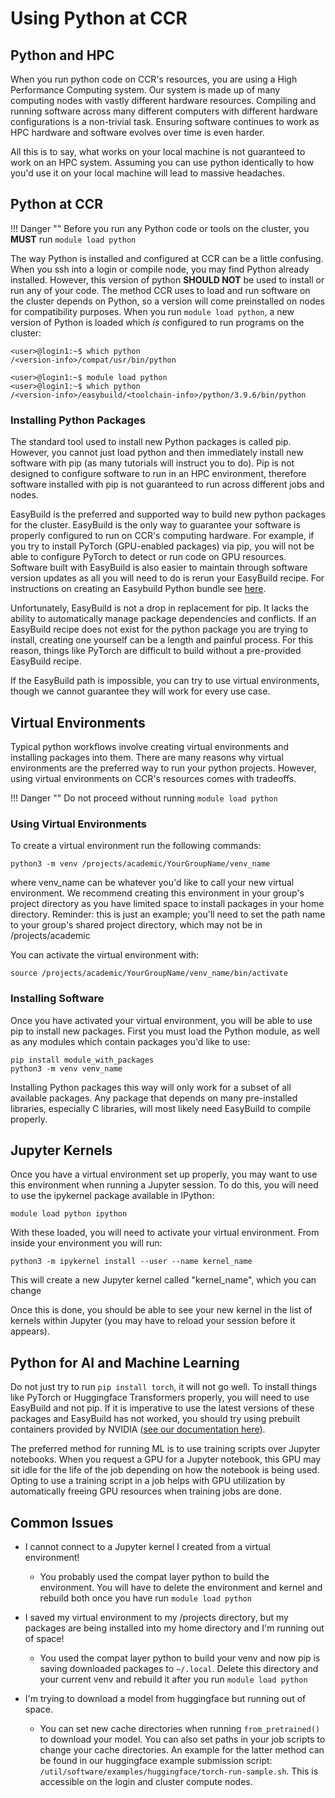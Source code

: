 # Using Python at CCR

## Python and HPC

When you run python code on CCR's resources, you are using a High Performance Computing system. Our system is made up of many computing nodes with vastly different hardware resources. Compiling and running software across many different computers with different hardware configurations is a non-trivial task. Ensuring software continues to work as HPC hardware and software evolves over time is even harder.

All this is to say, what works on your local machine is not guaranteed to work on an HPC system. Assuming you can use python identically to how you'd use it on your local machine will lead to massive headaches.

## Python at CCR

!!! Danger ""
    Before you run any Python code or tools on the cluster, you **MUST** run `module load python`

The way Python is installed and configured at CCR can be a little confusing. When you ssh into a login or compile node, you may find Python already installed. However, this version of python **SHOULD NOT** be used to install or run any of your code. The method CCR uses to load and run software on the cluster depends on Python, so a version will come preinstalled on nodes for compatibility purposes. When you run `module load python`, a new version of Python is loaded which _is_ configured to run programs on the cluster:

```
<user>@login1:~$ which python
/<version-info>/compat/usr/bin/python 

<user>@login1:~$ module load python
<user>@login1:~$ which python
/<version-info>/easybuild/<toolchain-info>/python/3.9.6/bin/python
```

### Installing Python Packages

The standard tool used to install new Python packages is called pip. However, you cannot just load python and then immediately install new software with pip (as many tutorials will instruct you to do). Pip is not designed to configure software to run in an HPC environment, therefore software installed with pip is not guaranteed to run across different jobs and nodes.

EasyBuild is the preferred and supported way to build new python packages for the cluster. EasyBuild is the only way to guarantee your software is properly configured to run on CCR's computing hardware. For example, if you try to install PyTorch (GPU-enabled packages) via pip, you will not be able to configure PyTorch to detect or run code on GPU resources. Software built with EasyBuild is also easier to maintain through software version updates as all you will need to do is rerun your EasyBuild recipe.  For instructions on creating an Easybuild Python bundle see [here](../software/modules.md#python).

Unfortunately, EasyBuild is not a drop in replacement for pip. It lacks the ability to automatically manage package dependencies and conflicts. If an EasyBuild recipe does not exist for the python package you are trying to install, creating one yourself can be a length and painful process. For this reason, things like PyTorch are difficult to build without a pre-provided EasyBuild recipe.

If the EasyBuild path is impossible, you can try to use virtual environments, though we cannot guarantee they will work for every use case. 

## Virtual Environments

Typical python workflows involve creating virtual environments and installing packages into them. There are many reasons why virtual environments are the preferred way to run your python projects. However, using virtual environments on CCR's resources comes with tradeoffs.  

!!! Danger ""
    Do not proceed without running `module load python`

### Using Virtual Environments

To create a virtual environment run the following commands:

```
python3 -m venv /projects/academic/YourGroupName/venv_name  
```

where venv_name can be whatever you'd like to call your new virtual environment. We recommend creating this environment in your group's project directory as you have limited space to install packages in your home directory.  Reminder: this is just an example; you'll need to set the path name to your group's shared project directory, which may not be in /projects/academic

You can activate the virtual environment with:

```
source /projects/academic/YourGroupName/venv_name/bin/activate
``` 

### Installing Software

Once you have activated your virtual environment, you will be able to use pip to install new packages. First you must load the Python module, as well as any modules which contain packages you'd like to use:

```
pip install module_with_packages
python3 -m venv venv_name
```

Installing Python packages this way will only work for a subset of all available packages. Any package that depends on many pre-installed libraries, especially C libraries, will most likely need EasyBuild to compile properly.

## Jupyter Kernels

Once you have a virtual environment set up properly, you may want to use this environment when running a Jupyter session. To do this, you will need to use the ipykernel package available in IPython:

```
module load python ipython
```

With these loaded, you will need to activate your virtual environment. From inside your environment you will run:

```
python3 -m ipykernel install --user --name kernel_name
```

This will create a new Jupyter kernel called "kernel_name", which you can change  

Once this is done, you should be able to see your new kernel in the list of kernels within Jupyter (you may have to reload your session before it appears). 

## Python for AI and Machine Learning 

Do not just try to run `pip install torch`, it will not go well. To install things like PyTorch or Huggingface Transformers properly, you will need to use EasyBuild and not pip. If it is imperative to use the latest versions of these packages and EasyBuild has not worked, you should try using prebuilt containers provided by NVIDIA ([see our documentation here](/howto/containerization)).

The preferred method for running ML is to use training scripts over Jupyter notebooks. When you request a GPU for a Jupyter notebook, this GPU may sit idle for the life of the job depending on how the notebook is being used. Opting to use a training script in a job helps with GPU utilization by automatically freeing GPU resources when training jobs are done.

## Common Issues

- I cannot connect to a Jupyter kernel I created from a virtual environment!
    - You probably used the compat layer python to build the environment. You will have to delete the environment and kernel and rebuild both once you have run `module load python`

- I saved my virtual environment to my /projects directory, but my packages are being installed into my home directory and I'm running out of space!
    - You used the compat layer python to build your venv and now pip is saving downloaded packages to `~/.local`. Delete this directory and your current venv and rebuild it after you run `module load python`

- I'm trying to download a model from huggingface but running out of space.
    - You can set new cache directories when running `from_pretrained()` to download your model. You can also set paths in your job scripts to change your cache directories. An example for the latter method can be found in our huggingface example submission script: `/util/software/examples/huggingface/torch-run-sample.sh`.  This is accessible on the login and cluster compute nodes.
